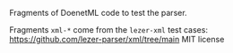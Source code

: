 Fragments of DoenetML code to test the parser.

Fragments `xml-*` come from the `lezer-xml` test cases: https://github.com/lezer-parser/xml/tree/main MIT license